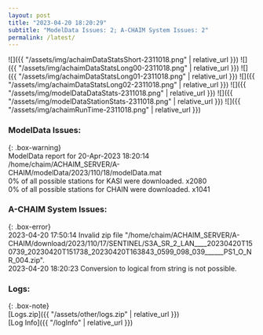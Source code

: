 ```yaml
---
layout: post
title: "2023-04-20 18:20:29"
subtitle: "ModelData Issues: 2; A-CHAIM System Issues: 2"
permalink: /latest/
---
```


![]({{ "/assets/img/achaimDataStatsShort-2311018.png" | relative_url }})
![]({{ "/assets/img/achaimDataStatsLong00-2311018.png" | relative_url }})
![]({{ "/assets/img/achaimDataStatsLong01-2311018.png" | relative_url }})
![]({{ "/assets/img/achaimDataStatsLong02-2311018.png" | relative_url }})
![]({{ "/assets/img/modelDataDataStats-2311018.png" | relative_url }})
![]({{ "/assets/img/modelDataStationStats-2311018.png" | relative_url }})
![]({{ "/assets/img/achaimRunTime-2311018.png" | relative_url }})


### ModelData Issues:  
  
{: .box-warning}  
 ModelData report for 20-Apr-2023 18:20:14   
 /home/chaim/ACHAIM_SERVER/A-CHAIM/modelData/2023/110/18/modelData.mat   
 0% of all possible stations for KASI were downloaded. x2080   
 0% of all possible stations for CHAIN were downloaded. x1041   
  
### A-CHAIM System Issues:  
  
{: .box-error}  
2023-04-20 17:50:14 Invalid zip file "/home/chaim/ACHAIM_SERVER/A-CHAIM/download/2023/110/17/SENTINEL/S3A_SR_2_LAN____20230420T150739_20230420T151738_20230420T163843_0599_098_039______PS1_O_NR_004.zip".  
2023-04-20 18:20:23 Conversion to logical from string is not possible.  

### Logs:  
  
{: .box-note}  
[Logs.zip]({{ "/assets/other/logs.zip" | relative_url }})  
[Log Info]({{ "/logInfo" | relative_url }})  
